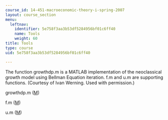```yaml
---
course_id: 14-451-macroeconomic-theory-i-spring-2007
layout: course_section
menu:
  leftnav:
    identifier: 5e758f3aa3b53df5284956bf01c6ff40
    name: Tools
    weight: 60
title: Tools
type: course
uid: 5e758f3aa3b53df5284956bf01c6ff40

---
```


The function growthdp.m is a MATLAB implementation of the neoclassical growth model using Bellman Equation iteration. f.m and u.m are supporting functions. (Courtesy of Ivan Werning. Used with permission.)

growthdp.m ([M](/courses/economics/14-451-macroeconomic-theory-i-spring-2007/tools/growthdp.m))

f.m ([M](/courses/economics/14-451-macroeconomic-theory-i-spring-2007/tools/f.m))

u.m ([M](/courses/economics/14-451-macroeconomic-theory-i-spring-2007/tools/u.m))